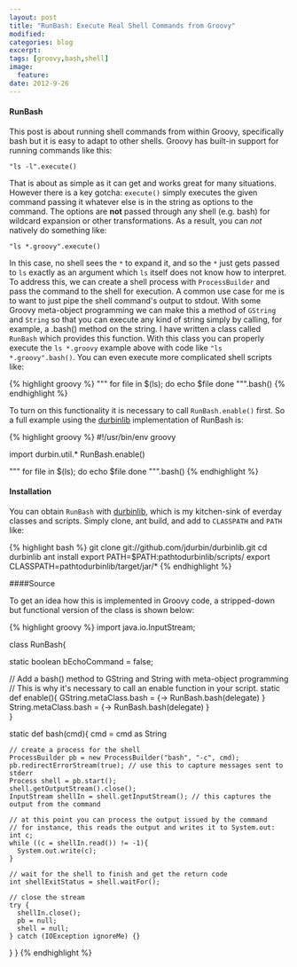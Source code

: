 ```yaml
---
layout: post
title: "RunBash: Execute Real Shell Commands from Groovy"
modified:
categories: blog
excerpt:
tags: [groovy,bash,shell]
image:
  feature:
date: 2012-9-26
---
```

#### RunBash
This post is about running shell commands from within Groovy, specifically bash but it is easy to adapt to other shells.  Groovy has built-in support for running commands like this:

`"ls -l".execute()`

That is about as simple as it can get and works great for many situations. However there is a key gotcha: `execute()` simply executes the given command passing it whatever else is in the string as options to the command.  The options are **not** passed through any shell (e.g. bash) for wildcard expansion or other transformations. As a result, you can *not* natively do something like:

`"ls *.groovy".execute()`

In this case, no shell sees the `*` to expand it, and so the `*` just gets passed to `ls` exactly as an argument which `ls` itself does not know how to interpret. To address this, we can create a shell process with `ProcessBuilder` and pass the command to the shell for execution. A common use case for me is to want to just pipe the shell command's output to stdout.  With some Groovy meta-object programming we can make this a method of `GString` and `String` so that you can execute any kind of string simply by calling, for example, a .bash() method on the string.  I have written a class called `RunBash` which provides this function.  With this class you can properly execute the `ls *.groovy` example above with code like `"ls *.groovy".bash()`.  You can even execute more complicated shell scripts like:

{% highlight groovy %}
"""
 for file in \$(ls); do
   echo \$file
 done
""".bash()
{% endhighlight %}

To turn on this functionality it is necessary to call `RunBash.enable()` first. So a full example using the [durbinlib](https://github.com/jdurbin/durbinlib) implementation of RunBash is:

{% highlight groovy %}
#!/usr/bin/env groovy

import durbin.util.*
RunBash.enable()

"""
for file in \$(ls); do
   echo \$file
done
""".bash()
{% endhighlight %}


#### Installation

You can obtain `RunBash` with [durbinlib](https://github.com/jdurbin/durbinlib), which is my kitchen-sink of everday classes and scripts.  Simply clone, ant build, and add to `CLASSPATH` and `PATH` like:

{% highlight bash %}
git clone git://github.com/jdurbin/durbinlib.git
cd durbinlib
ant install
export PATH=$PATH:pathtodurbinlib/scripts/ 
export CLASSPATH=pathtodurbinlib/target/jar/*
{% endhighlight %}

####Source

To get an idea how this is implemented in Groovy code, a stripped-down but functional version of the class is shown below:

{% highlight groovy %}
import java.io.InputStream;

class RunBash{
  
  static boolean bEchoCommand = false;
  
  // Add a bash() method to GString and String with meta-object programming
  // This is why it's necessary to call an enable function in your script. 
  static def enable(){
    GString.metaClass.bash = {->
      RunBash.bash(delegate)
    }    
    String.metaClass.bash = {->
        RunBash.bash(delegate)
    }    
  }
  
  static def bash(cmd){
    cmd = cmd as String

    // create a process for the shell
    ProcessBuilder pb = new ProcessBuilder("bash", "-c", cmd);
    pb.redirectErrorStream(true); // use this to capture messages sent to stderr
    Process shell = pb.start();
    shell.getOutputStream().close();
    InputStream shellIn = shell.getInputStream(); // this captures the output from the command

    // at this point you can process the output issued by the command
    // for instance, this reads the output and writes it to System.out:
    int c;
    while ((c = shellIn.read()) != -1){
      System.out.write(c);
    }

    // wait for the shell to finish and get the return code
    int shellExitStatus = shell.waitFor(); 

    // close the stream
    try {
      shellIn.close();
      pb = null;
      shell = null;
    } catch (IOException ignoreMe) {}
  }
}
{% endhighlight %}